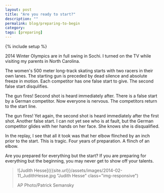```yaml
---
layout: post
title: "Are you ready to start?"
description: ""
permalink: blog/preparing-to-begin
category:
tags: [preparing]
---
```

{% include setup %}

2014 Winter Olympics are in full swing in Sochi. I turned on the TV while visiting my parents in North Carolina.

The women\'s 500 meter long-track skating starts with two racers in their own lanes. The starting gun is preceded by dead silence and absolute freeze in motion. Each competitor has one false start to give. The second false start disqulifies.

The gun fires! Second shot is heard immediately after. There is a false start by a German competitor. Now everyone is nervous. The competitors return to the start line.

The gun fires! Yet again, the second shot is heard immediately after the first shot. Another false start. I can not yet see who is at fault, but the German competitor glides with her hands on her face. She knows she is disqualified.

In the replay, I see that all it took was that her elbow flinched by an inch prior to the start. This is tragic. Four years of preparation. A flinch of an elbow.

Are you prepared for everything but the start? If you are preparing for everything but the beginning, you may never get to show off your talents.

> ![Judith Hesse]({{site.url}}/assets/images/2014-02-11_JudithHesse.jpg "Judith Hesse" class="img-responsive")
>
> AP Photo/Patrick Semansky
